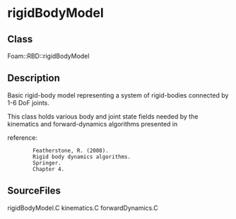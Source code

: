 # rigidBodyModel 
## Class
Foam::RBD::rigidBodyModel

## Description
Basic rigid-body model representing a system of rigid-bodies connected by
1-6 DoF joints.

This class holds various body and joint state fields needed by the
kinematics and forward-dynamics algorithms presented in

reference:
```
        Featherstone, R. (2008).
        Rigid body dynamics algorithms.
        Springer.
        Chapter 4.
```

## SourceFiles
rigidBodyModel.C
kinematics.C
forwardDynamics.C

